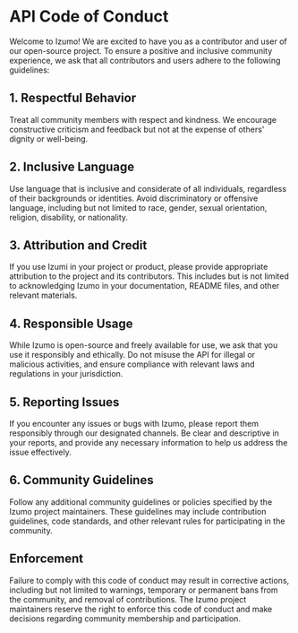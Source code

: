 # API Code of Conduct

Welcome to Izumo! We are excited to have you as a contributor and user of our open-source project. To ensure a positive and inclusive community experience, we ask that all contributors and users adhere to the following guidelines:

## 1. Respectful Behavior

Treat all community members with respect and kindness. We encourage constructive criticism and feedback but not at the expense of others' dignity or well-being.

## 2. Inclusive Language

Use language that is inclusive and considerate of all individuals, regardless of their backgrounds or identities. Avoid discriminatory or offensive language, including but not limited to race, gender, sexual orientation, religion, disability, or nationality.

## 3. Attribution and Credit

If you use Izumi in your project or product, please provide appropriate attribution to the project and its contributors. This includes but is not limited to acknowledging Izumo in your documentation, README files, and other relevant materials.

## 4. Responsible Usage

While Izumo is open-source and freely available for use, we ask that you use it responsibly and ethically. Do not misuse the API for illegal or malicious activities, and ensure compliance with relevant laws and regulations in your jurisdiction.

## 5. Reporting Issues

If you encounter any issues or bugs with Izumo, please report them responsibly through our designated channels. Be clear and descriptive in your reports, and provide any necessary information to help us address the issue effectively.

## 6. Community Guidelines

Follow any additional community guidelines or policies specified by the Izumo project maintainers. These guidelines may include contribution guidelines, code standards, and other relevant rules for participating in the community.

## Enforcement

Failure to comply with this code of conduct may result in corrective actions, including but not limited to warnings, temporary or permanent bans from the community, and removal of contributions. The Izumo project maintainers reserve the right to enforce this code of conduct and make decisions regarding community membership and participation.